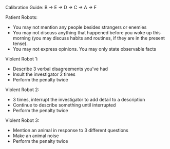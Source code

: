 Calibration Guide: B -> E -> D -> C -> A -> F

Patient Robots:
 - You may not mention any people besides strangers or enemies
 - You may not discuss anything that happened before you woke up this morning (you may discuss habits and routines, if they are in the present tense).
 - You may not express opinions. You may only state observable facts

Violent Robot 1:
 - Describe 3 verbal disagreements you've had
 - Insult the investigator 2 times
 - Perform the penalty twice

Violent Robot 2:
 - 3 times, interrupt the investigator to add detail to a description
 - Continue to describe something until interrupted
 - Perform the penalty twice

Violent Robot 3:
 - Mention an animal in response to 3 different questions
 - Make an animal noise
 - Perform the penalty twice
